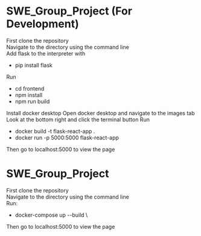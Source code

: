 # SWE_Group_Project (For Development)
First clone the repository \
Navigate to the directory using the command line \
Add flask to the interpreter with 
* pip install flask 

Run 
* cd frontend 
* npm install  
* npm run build  

Install docker desktop 
Open docker desktop and navigate to the images tab \
Look at the bottom right and click the terminal button 
Run 
* docker build -t flask-react-app .
* docker run -p 5000:5000 flask-react-app

Then go to localhost:5000 to view the page

# SWE_Group_Project
First clone the repository \
Navigate to the directory using the command line \
Run:
* docker-compose up --build \

Then go to localhost:5000 to view the page
